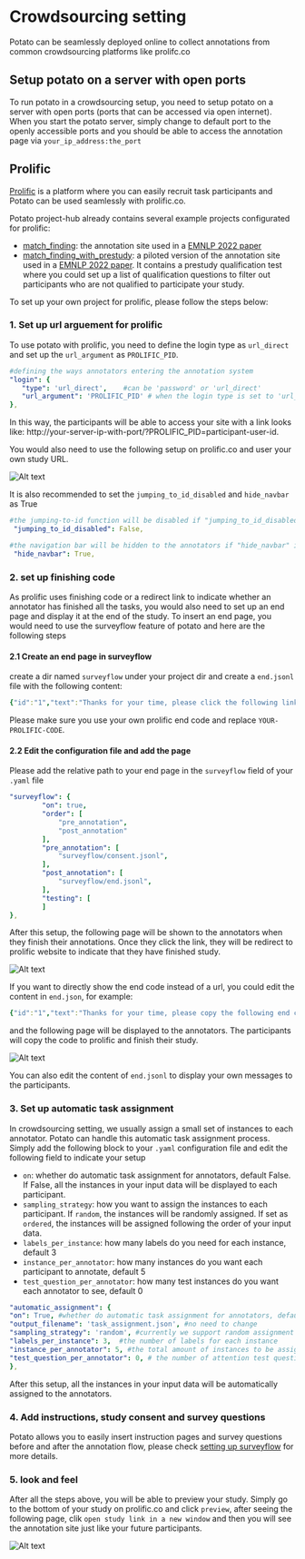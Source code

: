 # Crowdsourcing setting

Potato can be seamlessly deployed online to collect annotations from common crowdsourcing platforms like prolifc.co

## Setup potato on a server with open ports 
To run potato in a crowdsourcing setup, you need to setup potato on a server
with open ports (ports that can be accessed via open internet). When you
start the potato server, simply change to default port to the openly
accessible ports and you should be able to access the annotation page
via `your_ip_address:the_port`

## Prolific

[Prolific](https://www.prolific.co/) is a platform where you can easily recruit task participants
and Potato can be used seamlessly with prolific.co. 

Potato project-hub already contains several example projects configurated for prolific:

- [match_finding](https://potato-annotation.readthedocs.io/en/latest/example-projects/#match-findings-in-papers-and-news-likert-prescreening-questions-multi-task):
the annotation site used in a [EMNLP 2022 paper](https://arxiv.org/abs/2210.13001)
- [match_finding_with_prestudy](https://potato-annotation.readthedocs.io/en/latest/example-projects/#match-findings-in-papers-and-news-prestudy-test):
a piloted version of the annotation site used in a [EMNLP 2022 paper](https://arxiv.org/abs/2210.13001). 
It contains a prestudy qualification test where you could set up a list of qualification questions to filter out participants who are 
not qualified to participate your study.

To set up your own project for prolific, please follow the steps below:

### 1. Set up url arguement for prolific

To use potato with prolific, you need to define the login type as
`url_direct` and set up the `url_argument` as
`PROLIFIC_PID`. 

``` YAML
#defining the ways annotators entering the annotation system
"login": {
   "type": 'url_direct',    #can be 'password' or 'url_direct'
   "url_argument": 'PROLIFIC_PID' # when the login type is set to 'url_direct', 'url_argument' must be setup for a direct url argument login
},
```
In this way, the participants will be able to access your site with a link looks like: http://your-server-ip-with-port/?PROLIFIC_PID=participant-user-id.

You would also need to use the following setup on prolific.co and user your own study URL.

![Alt text](img/prolific-setup-url.png)

It is also recommended to set the `jumping_to_id_disabled` and `hide_navbar` as True

``` YAML
#the jumping-to-id function will be disabled if "jumping_to_id_disabled" is True
 "jumping_to_id_disabled": False,

#the navigation bar will be hidden to the annotators if "hide_navbar" is True
 "hide_navbar": True,
```

### 2. set up finishing code
As prolific uses finishing code or a redirect link to indicate whether an annotator has finished all the tasks, you would also need to set up an end page 
and display it at the end of the study. To insert an end page, you would need to use the surveyflow feature of potato and here are the following steps


#### 2.1 Create an end page in surveyflow
create a dir named `surveyflow` under your project dir and create a `end.jsonl` file with the following content:
``` YAML
{"id":"1","text":"Thanks for your time, please click the following link to complete the study","schema": "pure_display", "choices": ["<a href=\"https://app.prolific.co/submissions/complete?cc=YOUR-PROLIFIC-CODE\">Click to finish the study</a>"]}
```
Please make sure you use your own prolific end code and replace `YOUR-PROLIFIC-CODE`. 

#### 2.2 Edit the configuration file and add the page
Please add the relative path to your end page in the `surveyflow` field of your `.yaml` file

``` YAML
"surveyflow": {
        "on": true,
        "order": [
            "pre_annotation",
            "post_annotation"
        ],
        "pre_annotation": [
            "surveyflow/consent.jsonl",
        ],
        "post_annotation": [
            "surveyflow/end.jsonl",
        ],
        "testing": [
        ]
},
```

After this setup, the following page will be shown to the annotators when they finish their annotations. 
Once they click the link, they will be redirect to prolific website to indicate that they have finished study.

![Alt text](img/endpage.png)

If you want to directly show the end code instead of a url, you could edit the content in `end.json`, for example:

``` YAML
{"id":"1","text":"Thanks for your time, please copy the following end code to prolific to complete the study","schema": "pure_display", "choices": ["YOUR-PROLIFIC-CODE"]}
```

and the following page will be displayed to the annotators. The participants will copy the code to prolific and finish their study.

![Alt text](img/endpage-code.png)

You can also edit the content of `end.jsonl` to display your own messages to the participants.

### 3. Set up automatic task assignment
In crowdsourcing setting, we usually assign a small set of instances to each annotator. 
Potato can handle this automatic task assignment process.
Simply add the following block to your `.yaml` configuration file and edit the following field to indicate your setup
    
- `on`: whether do automatic task assignment for annotators, default False. If False, all the instances in your input data will 
be displayed to each participant. 
- `sampling_strategy`: how you want to assign the instances to each participant. If `random`, the instances will be randomly assigned.
If set as `ordered`, the instances will be assigned following the order of your input data.
- `labels_per_instance`: how many labels do you need for each instance, default 3
- `instance_per_annotator`: how many instances do you want each participant to annotate, default 5
- `test_question_per_annotator`: how many test instances do you want each annotator to see, default 0

``` YAML
"automatic_assignment": {
"on": True, #whether do automatic task assignment for annotators, default False.
"output_filename": 'task_assignment.json', #no need to change
"sampling_strategy": 'random', #currently we support random assignment or ordered assignment. Use 'random' for random assignment and 'ordered' for ordered assignment
"labels_per_instance": 3,  #the number of labels for each instance
"instance_per_annotator": 5, #the total amount of instances to be assigned to each annotator
"test_question_per_annotator": 0, # the number of attention test question to be inserted into the annotation queue. you must set up the test question in surveyflow to use this function
},
```
After this setup, all the instances in your input data will be automatically assigned to the annotators. 

### 4. Add instructions, study consent and survey questions 
Potato allows you to easily insert instruction pages and survey questions before and after the annotation flow, please check
[setting up surveyflow](https://potato-annotation.readthedocs.io/en/latest/surveyflow/) for more details.

### 5. look and feel 
After all the steps above, you will be able to preview your study. Simply go to the bottom of your study on prolific.co and click `preview`,
after seeing the following page, clik `open study link in a new window` and then you will see the annotation site just like your 
future participants.


![Alt text](img/prolific-preview.png)